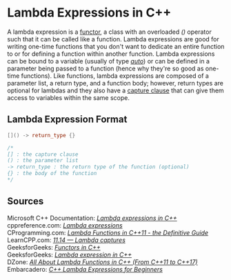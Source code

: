 # Lambda Expressions in C++
A lambda expression is a [functor](https://www.geeksforgeeks.org/functors-in-cpp/), a class with an overloaded _()_ operator such that it can be called like a function.
Lambda expressions are good for writing one-time functions that you don't want to dedicate an entire function to or for defining a function within another function. Lambda
expressions can be bound to a variable (usually of type [_auto_](https://www.geeksforgeeks.org/type-inference-in-c-auto-and-decltype/)) or can be defined in a parameter being
passed to a function (hence why they're so good as one-time functions). Like functions, lambda expressions are composed of a parameter list, a return type, and a function
body; however, return types are optional for lambdas and they also have a [capture clause](https://www.learncpp.com/cpp-tutorial/lambda-captures/) that can give them access 
to variables within the same scope.

## Lambda Expression Format
```C++
[]() -> return_type {}

/*
[] : the capture clause
() : the parameter list
-> return_type : the return type of the function (optional)
{} : the body of the function
*/
```

## Sources
Microsoft C++ Documentation: [_Lambda expressions in C++_](https://docs.microsoft.com/en-us/cpp/cpp/lambda-expressions-in-cpp?view=msvc-160) <br />
cppreference.com: [_Lambda expressions_](https://en.cppreference.com/w/cpp/language/lambda) <br />
CProgramming.com: [_Lambda Functions in C++11 - the Definitive Guide_](https://www.cprogramming.com/c++11/c++11-lambda-closures.html) <br />
LearnCPP.com: [_11.14 — Lambda captures_](https://www.learncpp.com/cpp-tutorial/lambda-captures/) <br />
GeeksforGeeks: [_Functors in C++_](https://www.geeksforgeeks.org/functors-in-cpp/) <br />
GeeksforGeeks: [_Lambda expression in C++_](https://www.geeksforgeeks.org/lambda-expression-in-c/) <br />
DZone: [_All About Lambda Functions in C++ (From C++11 to C++17)_](https://dzone.com/articles/all-about-lambda-functions-in-cfrom-c11-to-c17) <br />
Embarcadero: [_C++ Lambda Expressions for Beginners_](https://blogs.embarcadero.com/lambda-expressions-for-beginners/) <br />
